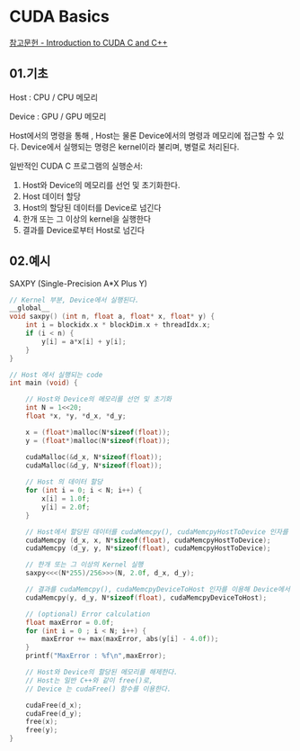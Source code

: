 CUDA Basics
===
[참고문헌 - Introduction to CUDA C and C++](https://developer.nvidia.com/blog/easy-introduction-cuda-c-and-c/)


01.기초
---
Host : CPU / CPU 메모리

Device : GPU / GPU 메모리

Host에서의 명령을 통해 , Host는 물론 Device에서의 명령과 메모리에 접근할 수 있다. Device에서 실행되는 명령은 kernel이라 불리며, 병렬로 처리된다.

일반적인 CUDA C 프로그램의 실행순서:

1. Host와 Device의 메모리를 선언 및 초기화한다.
2. Host 데이터 할당
3. Host의 할당된 데이터를 Device로 넘긴다
4. 한개 또는 그 이상의 kernel을 실행한다
5. 결과를 Device로부터 Host로 넘긴다


02.예시
---
SAXPY (Single-Precision A*X Plus Y)

```cpp
// Kernel 부분, Device에서 실행된다.
__global__
void saxpy() (int n, float a, float* x, float* y) {
    int i = blockidx.x * blockDim.x + threadIdx.x;
    if (i < n) {
        y[i] = a*x[i] + y[i];
    }
}

// Host 에서 실행되는 code
int main (void) {

    // Host와 Device의 메모리를 선언 및 초기화
    int N = 1<<20;
    float *x, *y, *d_x, *d_y;

    x = (float*)malloc(N*sizeof(float));
    y = (float*)malloc(N*sizeof(float));

    cudaMalloc(&d_x, N*sizeof(float));
    cudaMalloc(&d_y, N*sizeof(float));
    
    // Host 의 데이터 할당
    for (int i = 0; i < N; i++) {
        x[i] = 1.0f;
        y[i] = 2.0f;
    }

    // Host에서 할당된 데이터를 cudaMemcpy(), cudaMemcpyHostToDevice 인자를 이용해 Device 로 넘긴다.
    cudaMemcpy (d_x, x, N*sizeof(float), cudaMemcpyHostToDevice);
    cudaMemcpy (d_y, y, N*sizeof(float), cudaMemcpyHostToDevice);

    // 한개 또는 그 이상의 Kernel 실행
    saxpy<<<(N*255)/256>>>(N, 2.0f, d_x, d_y);

    // 결과를 cudaMemcpy(), cudaMemcpyDeviceToHost 인자를 이용해 Device에서 Host로 넘긴다.
    cudaMemcpy(y, d_y, N*sizeof(float), cudaMemcpyDeviceToHost);

    // (optional) Error calculation
    float maxError = 0.0f;
    for (int i = 0 ; i < N; i++) {
        maxError += max(maxError, abs(y[i] - 4.0f));
    }
    printf("MaxError : %f\n",maxError);

    // Host와 Device의 할당된 메모리를 해제한다.
    // Host는 일반 C++와 같이 free()로,
    // Device 는 cudaFree() 함수를 이용한다.

    cudaFree(d_x);
    cudaFree(d_y);
    free(x);
    free(y);
}
```
